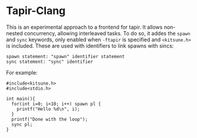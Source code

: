 Tapir-Clang
================================

This is an experimental approach to a frontend for tapir. It allows non-nested
concurrency, allowing interleaved tasks. To do so, it addes the `spawn` and
`sync` keywords, only enabled when `-ftapir` is specified and `<kitsune.h>` is
included. These are used with identifiers to link spawns with sincs:
  
    spawn statement: "spawn" identifier statement
    sync statement: "sync" identifier

For example:
    
    #include<kitsune.h>
    #include<stdio.h> 

    int main(){
      for(int i=0; i<10; i++) spawn pl {
        printf("Hello %d\n", i);
      }
      printf("Done with the loop");
      sync pl; 
    }
    
    
    
